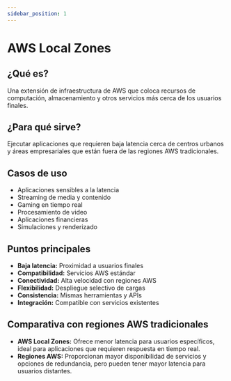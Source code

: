 ```yaml
---
sidebar_position: 1
---
```


# AWS Local Zones

## ¿Qué es?
Una extensión de infraestructura de AWS que coloca recursos de computación, almacenamiento y otros servicios más cerca de los usuarios finales.

## ¿Para qué sirve?
Ejecutar aplicaciones que requieren baja latencia cerca de centros urbanos y áreas empresariales que están fuera de las regiones AWS tradicionales.

## Casos de uso
- Aplicaciones sensibles a la latencia
- Streaming de media y contenido
- Gaming en tiempo real
- Procesamiento de video
- Aplicaciones financieras
- Simulaciones y renderizado

## Puntos principales
- **Baja latencia:** Proximidad a usuarios finales
- **Compatibilidad:** Servicios AWS estándar
- **Conectividad:** Alta velocidad con regiones AWS
- **Flexibilidad:** Despliegue selectivo de cargas
- **Consistencia:** Mismas herramientas y APIs
- **Integración:** Compatible con servicios existentes

## Comparativa con regiones AWS tradicionales
- **AWS Local Zones:** Ofrece menor latencia para usuarios específicos, ideal para aplicaciones que requieren respuesta en tiempo real.
- **Regiones AWS:** Proporcionan mayor disponibilidad de servicios y opciones de redundancia, pero pueden tener mayor latencia para usuarios distantes. 